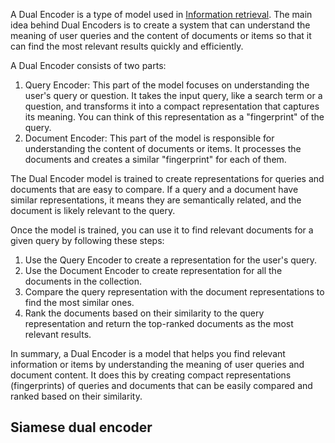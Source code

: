 A Dual Encoder is a type of model used in [Information retrieval](5.%20Information%20science/Information%20retrieval/Information%20retrieval.md). The main idea behind Dual Encoders is to create a system that can understand the meaning of user queries and the content of documents or items so that it can find the most relevant results quickly and efficiently.

A Dual Encoder consists of two parts:

1.  Query Encoder: This part of the model focuses on understanding the user's query or question. It takes the input query, like a search term or a question, and transforms it into a compact representation that captures its meaning. You can think of this representation as a "fingerprint" of the query.
2.  Document Encoder: This part of the model is responsible for understanding the content of documents or items. It processes the documents and creates a similar "fingerprint" for each of them.

The Dual Encoder model is trained to create representations for queries and documents that are easy to compare. If a query and a document have similar representations, it means they are semantically related, and the document is likely relevant to the query.

Once the model is trained, you can use it to find relevant documents for a given query by following these steps:

1.  Use the Query Encoder to create a representation for the user's query.
2.  Use the Document Encoder to create representation for all the documents in the collection.
3.  Compare the query representation with the document representations to find the most similar ones.
4.  Rank the documents based on their similarity to the query representation and return the top-ranked documents as the most relevant results.

In summary, a Dual Encoder is a model that helps you find relevant information or items by understanding the meaning of user queries and document content. It does this by creating compact representations (fingerprints) of queries and documents that can be easily compared and ranked based on their similarity.

## Siamese dual encoder

The Siamese Dual Encoder is a neural network architecture used in Information Retrieval (IR), recommendation systems, and other tasks that involve measuring the similarity between pairs of inputs, such as queries and documents or items. It is called "Siamese" because it consists of two identical (twin) neural network encoders that share the same architecture and parameters.

The Siamese Dual Encoder consists of the following components:

1.  Query Encoder: This neural network processes the input query, which is usually a sequence of words or tokens. The query encoder can be a simple feedforward neural network, a recurrent neural network (RNN), a transformer, or any other suitable architecture that can capture the semantics of the query.
2.  Document Encoder: This is another neural network that processes the documents or items. The document encoder has the same architecture and shares the same parameters as the query encoder, ensuring that both encoders learn similar representations for queries and documents.

Both the query and document encoders are trained together, with the objective of learning representations that can effectively capture the semantic relationship between queries and documents. The similarity between the query and document representations is typically measured using cosine similarity or dot product, and the model is trained using contrastive learning, triplet loss, or other suitable loss functions that encourage the model to generate similar representations for relevant query-document pairs and dissimilar representations for non-relevant pairs.

In summary, the Siamese Dual Encoder is a type of neural network architecture that consists of two identical encoders for queries and documents, which share the same architecture and parameters. This design enforces the learning of similar representations for queries and documents, allowing for efficient retrieval and ranking of relevant documents based on their learned semantic similarities.

## Asymmetric dual encoder

The Asymmetric Dual Encoder is a variation of the dual encoder architecture that aims to improve the efficiency and effectiveness of the ranking and retrieval process. In the Asymmetric Dual Encoder, the architecture and/or the parameters of the query and document encoders are not required to be identical, which allows for different levels of complexity and expressiveness when representing queries and documents.

Prediction process using Asymmetric Dual Encoder:

1.  Encode the query: The input query is processed by the query encoder, which generates a compact and meaningful representation (embedding) of the query.
2.  Encode the documents: The documents or items in the collection are processed by the document encoder, which generates embeddings for each document. This step can be performed offline, before the prediction stage, to create an index of document embeddings that can be used for efficient retrieval.
3.  Calculate similarity: The similarity between the query embedding and each document embedding is calculated, typically using cosine similarity or dot product. This similarity score represents the relevance of each document to the given query.
4.  Rank and retrieve: Documents are ranked based on their similarity scores, and the top-ranked documents are returned as the most relevant results for the input query.

The main difference between the Asymmetric Dual Encoder and the Siamese Dual Encoder lies in the architecture and parameters of the encoders:

1.  Asymmetric Dual Encoder: The query and document encoders are allowed to have different architectures and parameters. This allows for more flexibility in designing models tailored to the specific characteristics of queries and documents. For example, a more complex architecture could be used for the document encoder to capture more information from long documents, while a simpler architecture could be used for the query encoder to save computation time.
2.  Siamese Dual Encoder: The query and document encoders have identical architectures and share the same parameters. This constraint enforces the encoders to learn similar representations for queries and documents, which can be advantageous when the goal is to measure the semantic similarity between them. However, this approach may not fully exploit the unique characteristics of queries and documents, as both encoders are constrained to have the same level of complexity and expressiveness.

In summary, the Asymmetric Dual Encoder offers more flexibility in designing models for information retrieval tasks by allowing the query and document encoders to have different architectures and parameters. In contrast, the Siamese Dual Encoder uses identical encoders with shared parameters, which can be beneficial for measuring semantic similarity but may limit the model's ability to exploit the unique characteristics of queries and documents.